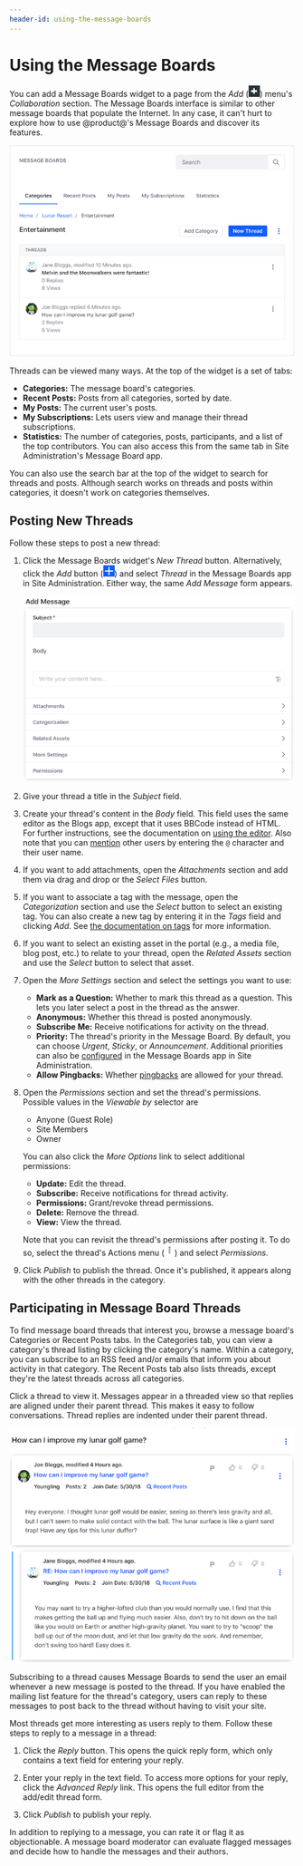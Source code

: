 ```yaml
---
header-id: using-the-message-boards
---
```


# Using the Message Boards

You can add a Message Boards widget to a page from the *Add* 
(![Add](../../../../images/icon-control-menu-add.png)) menu's *Collaboration*
section. The Message Boards interface is similar to other message boards 
that populate the Internet. In any case, it can't hurt to explore how to use 
@product@'s Message Boards and discover its features. 

![Figure 1: The Message Boards widget lets you explore its categories, interact with message threads, and post new messages.](../../../../images/message-boards-category-threads.png)

Threads can be viewed many ways. At the top of the widget is a set of tabs: 

-   **Categories:** The message board's categories.
-   **Recent Posts:** Posts from all categories, sorted by date.
-   **My Posts:** The current user's posts. 
-   **My Subscriptions:** Lets users view and manage their thread subscriptions. 
-   **Statistics:** The number of categories, posts, participants, and a list of 
    the top contributors. You can also access this from the same tab in Site 
    Administration's Message Board app. 

You can also use the search bar at the top of the widget to search for threads 
and posts. Although search works on threads and posts within categories, it 
doesn't work on categories themselves. 

## Posting New Threads

Follow these steps to post a new thread: 

1.  Click the Message Boards widget's *New Thread* button. Alternatively, click 
    the *Add* button 
    (![Add](../../../../images/icon-add.png)) and select *Thread* in the Message 
    Boards app in Site Administration. Either way, the same *Add Message* form 
    appears. 

    ![Figure 2: The Add Message form lets you create a new thread.](../../../../images/message-boards-add-thread.png)

2.  Give your thread a title in the *Subject* field. 

3.  Create your thread's content in the *Body* field. This field uses the same 
    editor as the Blogs app, except that it uses BBCode instead of HTML. For 
    further instructions, see the documentation on 
    [using the editor](/docs/7-1/user/-/knowledge_base/u/using-the-blog-entry-editor). 
    Also note that you can 
    [mention](/docs/7-1/user/-/knowledge_base/u/mentioning-users) 
    other users by entering the `@` character and their user name. 

4.  If you want to add attachments, open the *Attachments* section and add them 
    via drag and drop or the *Select Files* button. 

5.  If you want to associate a tag with the message, open the *Categorization* 
    section and use the *Select* button to select an existing tag. You can also 
    create a new tag by entering it in the *Tags* field and clicking *Add*. See 
    [the documentation on tags](/docs/7-1/user/-/knowledge_base/u/tagging-content) 
    for more information. 

6.  If you want to select an existing asset in the portal (e.g., a media file, 
    blog post, etc.) to relate to your thread, open the *Related Assets* section 
    and use the *Select* button to select that asset. 

7.  Open the *More Settings* section and select the settings you want to use: 

    -   **Mark as a Question:** Whether to mark this thread as a question. This 
        lets you later select a post in the thread as the answer. 
    -   **Anonymous:** Whether this thread is posted anonymously. 
    -   **Subscribe Me:** Receive notifications for activity on the 
        thread. 
    -   **Priority:** The thread's priority in the Message Board. By default, 
        you can choose *Urgent*, *Sticky*, or *Announcement*. Additional 
        priorities can also be 
        [configured](/docs/7-1/user/-/knowledge_base/u/configuring-message-boards) 
        in the Message Boards app in Site Administration. 
    -   **Allow Pingbacks:** Whether 
        [pingbacks](https://en.wikipedia.org/wiki/Pingback) 
        are allowed for your thread. 

8.  Open the *Permissions* section and set the thread's permissions. Possible 
    values in the *Viewable by* selector are

    -   Anyone (Guest Role)
    -   Site Members
    -   Owner

    You can also click the *More Options* link to select additional permissions: 

    -   **Update:** Edit the thread. 
    -   **Subscribe:** Receive notifications for thread activity. 
    -   **Permissions:** Grant/revoke thread permissions. 
    -   **Delete:** Remove the thread. 
    -   **View:** View the thread. 

    Note that you can revisit the thread's permissions after posting it. To do 
    so, select the thread's Actions menu 
    (![Add](../../../../images/icon-actions.png)) and select *Permissions*. 

9.  Click *Publish* to publish the thread. Once it's published, it appears 
    along with the other threads in the category. 

## Participating in Message Board Threads

To find message board threads that interest you, browse a message board's
Categories or Recent Posts tabs. In the Categories tab, you can view a 
category's thread listing by clicking the category's name. Within a category, 
you can subscribe to an RSS feed and/or emails that inform you about activity in 
that category. The Recent Posts tab also lists threads, except they're the 
latest threads across all categories. 

Click a thread to view it. Messages appear in a threaded view so that replies
are aligned under their parent thread. This makes it easy to follow
conversations. Thread replies are indented under their parent thread. 

![Figure 3: A thread's view displays author information and thread content, for the thread and all replies to the thread.](../../../../images/message-boards-participate-in-threads.png)

Subscribing to a thread causes Message Boards to send the user an email whenever
a new message is posted to the thread. If you have enabled the mailing list
feature for the thread's category, users can reply to these messages to post
back to the thread without having to visit your site.

Most threads get more interesting as users reply to them. Follow these steps to 
reply to a message in a thread:

1.  Click the *Reply* button. This opens the quick reply form, which only 
    contains a text field for entering your reply. 

2.  Enter your reply in the text field. To access more options for your reply, 
    click the *Advanced Reply* link. This opens the full editor from the 
    add/edit thread form. 

3.  Click *Publish* to publish your reply. 

In addition to replying to a message, you can rate it or flag it as 
objectionable. A message board moderator can evaluate flagged messages and 
decide how to handle the messages and their authors. 
